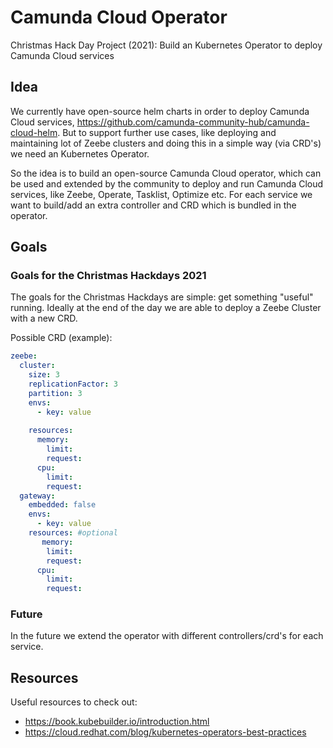 # Camunda Cloud Operator
Christmas Hack Day Project (2021): Build an Kubernetes Operator to deploy Camunda Cloud services

## Idea

We currently have open-source helm charts in order to deploy Camunda Cloud services, https://github.com/camunda-community-hub/camunda-cloud-helm. But to support further use cases, like deploying and maintaining lot of Zeebe clusters and doing this in a simple way (via CRD's) we need an Kubernetes Operator.

So the idea is to build an open-source Camunda Cloud operator, which can be used and extended by the community to deploy and run Camunda Cloud services, like Zeebe, Operate, Tasklist, Optimize etc. For each service we want to build/add an extra controller and CRD which is bundled in the operator.

## Goals

### Goals for the Christmas Hackdays 2021

The goals for the Christmas Hackdays are simple: get something "useful" running. Ideally at the end of the day we are able to deploy a Zeebe Cluster with a new CRD.

Possible CRD (example):

```yaml
zeebe:
  cluster:
    size: 3
    replicationFactor: 3
    partition: 3
    envs:
      - key: value
      
    resources:
      memory: 
        limit:
        request:
      cpu:
        limit:
        request:  
  gateway:
    embedded: false  
    envs:
      - key: value
    resources: #optional
       memory: 
        limit:
        request:
      cpu:
        limit:
        request:
```

### Future

In the future we extend the operator with different controllers/crd's for each service.

## Resources

Useful resources to check out:

 * https://book.kubebuilder.io/introduction.html
 * https://cloud.redhat.com/blog/kubernetes-operators-best-practices
